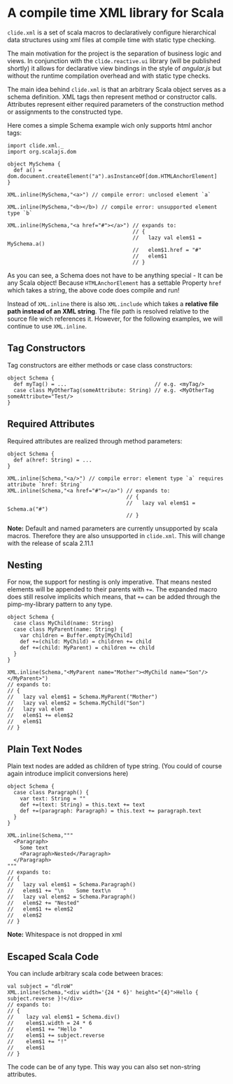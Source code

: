 A compile time XML library for Scala
=========

`clide.xml` is a set of scala macros to declaratively configure hierarchical data structures using xml files at compile time with static type checking.

The main motivation for the project is the separation of business logic and views. In conjunction with the `clide.reactive.ui` library (will be published shortly) it allows for declarative view bindings in the style of *angular.js* but without the runtime compilation overhead and with static type checks.

The main idea behind `clide.xml` is that an arbitrary Scala object serves as a schema definition. XML tags then represent method or constructor calls. Attributes represent either required parameters of the construction method or assignments to the constructed type.

Here comes a simple Schema example wich only supports html anchor tags:

    import clide.xml._
    import org.scalajs.dom
    
    object MySchema {
      def a() = dom.document.createElement("a").asInstanceOf[dom.HTMLAnchorElement]
    }
    
    XML.inline(MySchema,"<a>") // compile error: unclosed element `a`
    
    XML.inline(MySchema,"<b></b>) // compile error: unsupported element type `b`
    
    XML.inline(MySchema,"<a href="#"></a>") // expands to:
                                            // {
                                            //   lazy val elem$1 = MySchema.a()
                                            //   elem$1.href = "#"
                                            //   elem$1
                                            // }
                                               

As you can see, a Schema does not have to be anything special - It can be any Scala object!
Because `HTMLAnchorElement` has a settable Property `href` which takes a string, the above code does compile and run!

Instead of `XML.inline` there is also `XML.include` which takes a **relative file path instead of an XML string**. The file path is resolved relative to the source file wich references it. However, for the following examples, we will continue to use `XML.inline`.

Tag Constructors
---

Tag constructors are either methods or case class constructors:

    object Schema {
      def myTag() = ...                            // e.g. <myTag/>
      case class MyOtherTag(someAttribute: String) // e.g. <MyOtherTag someAttribute="Test/>
    }

Required Attributes
---

Required attributes are realized through method parameters:

    object Schema {
      def a(href: String) = ...
    }
    
    XML.inline(Schema,"<a/>") // compile error: element type `a` requires attribute `href: String`
    XML.inline(Schema,"<a href="#"></a>") // expands to:
                                          // {
                                          //   lazy val elem$1 = Schema.a("#")
                                          // }

**Note:** Default and named parameters are currently unsupported by scala macros. Therefore they are also unsupported in `clide.xml`. This will change with the release of scala 2.11.1

Nesting
---

For now, the support for nesting is only imperative. That means nested elements will be appended to their parents with `+=`. The expanded macro does still resolve implicits which means, that `+=` can be added through the pimp-my-library pattern to any type.

    object Schema {
      case class MyChild(name: String)
      case class MyParent(name: String) {
        var children = Buffer.empty[MyChild]
        def +=(child: MyChild) = children += child
        def +=(child: MyParent) = children += child
      }
    }
    
    XML.inline(Schema,"<MyParent name="Mother"><MyChild name="Son"/></MyParent>")
    // expands to:
    // {
    //   lazy val elem$1 = Schema.MyParent("Mother")
    //   lazy val elem$2 = Schema.MyChild("Son")
    //   lazy val elem
    //   elem$1 += elem$2
    //   elem$1
    // }

Plain Text Nodes
---

Plain text nodes are added as children of type string. (You could of course again introduce implicit conversions here)

    object Schema {
      case class Paragraph() {
        var text: String = ""
        def +=(text: String) = this.text += text
        def +=(paragraph: Paragraph) = this.text += paragraph.text
      }
    }
    
    XML.inline(Schema,"""
      <Paragraph>
        Some text
        <Paragraph>Nested</Paragraph>
      </Paragraph>
    """
    // expands to:
    // {
    //   lazy val elem$1 = Schema.Paragraph()
    //   elem$1 += "\n    Some text\n    "
    //   lazy val elem$2 = Schema.Paragraph()
    //   elem$2 += "Nested"
    //   elem$1 += elem$2
    //   elem$2
    // }
    
**Note:** Whitespace is not dropped in xml

Escaped Scala Code
---

You can include arbitrary scala code between braces:

    val subject = "dlroW"
    XML.inline(Schema,"<div width='{24 * 6}' height="{4}">Hello { subject.reverse }!</div>
    // expands to:
    // { 
    //    lazy val elem$1 = Schema.div()
    //    elem$1.width = 24 * 6
    //    elem$1 += "Hello "
    //    elem$1 += subject.reverse
    //    elem$1 += "!"
    //    elem$1
    // }
    
The code can be of any type. This way you can also set non-string attributes.


